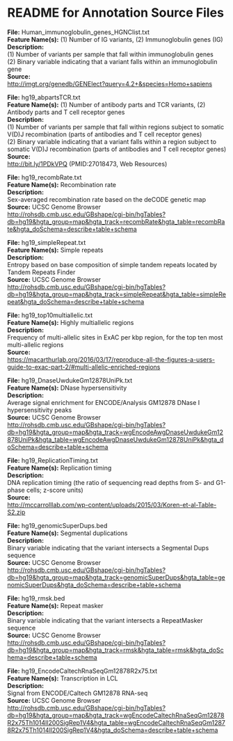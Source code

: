 # README for Annotation Source Files #

**File:** Human_immunoglobulin_genes_HGNClist.txt<br/>
**Feature Name(s):** (1) Number of IG variants, (2) Immunoglobulin genes (IG)<br/>
**Description:**<br/>
(1)	Number of variants per sample that fall within immunoglobulin genes<br/>
(2)	Binary variable indicating that a variant falls within an immunoglobulin gene<br/> 
**Source:**<br/>
http://imgt.org/genedb/GENElect?query=4.2+&species=Homo+sapiens <br/>

**File:** hg19_abpartsTCR.txt<br/>
**Feature Name(s):** (1) Number of antibody parts and TCR variants, (2) Antibody parts and T cell receptor genes<br/>
**Description:**<br/>
(1)	Number of variants per sample that fall within regions subject to somatic V(D)J recombination (parts of antibodies and T cell receptor genes)<br/>
(2)	Binary variable indicating that a variant falls within a region subject to somatic V(D)J recombination (parts of antibodies and T cell receptor genes)<br/>
**Source:**<br/>
http://bit.ly/1PDkVPQ (PMID:27018473, Web Resources)<br/>

**File:** hg19_recombRate.txt<br/>
**Feature Name(s):** Recombination rate<br/>
**Description:**<br/>
Sex-averaged recombination rate based on the deCODE genetic map<br/>
**Source:** UCSC Genome Browser<br/>
http://rohsdb.cmb.usc.edu/GBshape/cgi-bin/hgTables?db=hg19&hgta_group=map&hgta_track=recombRate&hgta_table=recombRate&hgta_doSchema=describe+table+schema<br/>

**File:** hg19_simpleRepeat.txt<br/>
**Feature Name(s):** Simple repeats<br/>
**Description:** <br/>
Entropy based on base composition of simple tandem repeats located by Tandem Repeats Finder<br/>
**Source:** UCSC Genome Browser <br/>
http://rohsdb.cmb.usc.edu/GBshape/cgi-bin/hgTables?db=hg19&hgta_group=map&hgta_track=simpleRepeat&hgta_table=simpleRepeat&hgta_doSchema=describe+table+schema<br/>

**File:** hg19_top10multiallelic.txt<br/>
**Feature Name(s):** Highly multiallelic regions<br/>
**Description:**<br/>
Frequency of multi-allelic sites in ExAC per kbp region, for the top ten most multi-allelic regions<br/>
**Source:**<br/>
https://macarthurlab.org/2016/03/17/reproduce-all-the-figures-a-users-guide-to-exac-part-2/#multi-allelic-enriched-regions<br/>

**File:** hg19_DnaseUwdukeGm12878UniPk.txt<br/>
**Feature Name(s):** DNase hypersensitivity<br/>
**Description:**<br/>
Average signal enrichment for ENCODE/Analysis GM12878 DNase I hypersensitivity peaks<br/>
**Source:** UCSC Genome Browser<br/>
http://rohsdb.cmb.usc.edu/GBshape/cgi-bin/hgTables?db=hg19&hgta_group=map&hgta_track=wgEncodeAwgDnaseUwdukeGm12878UniPk&hgta_table=wgEncodeAwgDnaseUwdukeGm12878UniPk&hgta_doSchema=describe+table+schema<br/>

**File:** hg19_ReplicationTiming.txt<br/>
**Feature Name(s):** Replication timing<br/>
**Description:**<br/>
DNA replication timing (the ratio of sequencing read depths from S- and G1-phase cells; z-score units)<br/>
**Source:**<br/>
http://mccarrolllab.com/wp-content/uploads/2015/03/Koren-et-al-Table-S2.zip<br/>

**File:** hg19_genomicSuperDups.bed<br/>
**Feature Name(s):** Segmental duplications<br/>
**Description:**<br/>
Binary variable indicating that the variant intersects a Segmental Dups sequence<br/>
**Source:** UCSC Genome Browser<br/>
http://rohsdb.cmb.usc.edu/GBshape/cgi-bin/hgTables?db=hg19&hgta_group=map&hgta_track=genomicSuperDups&hgta_table=genomicSuperDups&hgta_doSchema=describe+table+schema<br/>

**File:** hg19_rmsk.bed<br/>
**Feature Name(s):** Repeat masker<br/>
**Description:**<br/>
Binary variable indicating that the variant intersects a RepeatMasker sequence<br/>
**Source:** UCSC Genome Browser<br/>
http://rohsdb.cmb.usc.edu/GBshape/cgi-bin/hgTables?db=hg19&hgta_group=map&hgta_track=rmsk&hgta_table=rmsk&hgta_doSchema=describe+table+schema <br/>

**File:** hg19_EncodeCaltechRnaSeqGm12878R2x75.txt <br/>
**Feature Name(s):** Transcription in LCL<br/>
**Description:**<br/>
Signal from ENCODE/Caltech GM12878 RNA-seq<br/>
**Source:** UCSC Genome Browser<br/>
http://rohsdb.cmb.usc.edu/GBshape/cgi-bin/hgTables?db=hg19&hgta_group=map&hgta_track=wgEncodeCaltechRnaSeqGm12878R2x75Th1014Il200SigRep1V4&hgta_table=wgEncodeCaltechRnaSeqGm12878R2x75Th1014Il200SigRep1V4&hgta_doSchema=describe+table+schema <br/>
